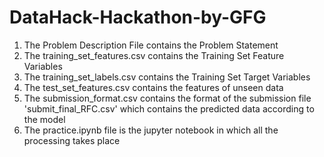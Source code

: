 # DataHack-Hackathon-by-GFG
1. The Problem Description File contains the Problem Statement
2. The training_set_features.csv contains the Training Set Feature Variables
3. The training_set_labels.csv contains the Training Set Target Variables
4. The test_set_features.csv contains the features of unseen data
5. The submission_format.csv contains the format of the submission file 'submit_final_RFC.csv' which contains the predicted data according to the model
6. The practice.ipynb file is the jupyter notebook in which all the processing takes place
